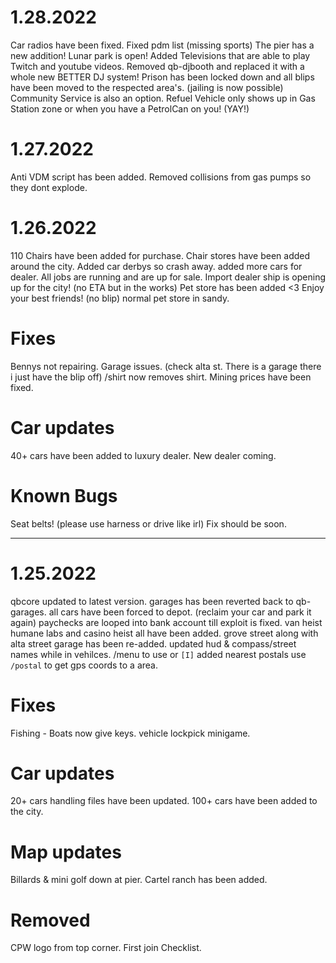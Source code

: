 # 1.28.2022
Car radios have been fixed.
Fixed pdm list (missing sports)
The pier has a new addition! Lunar park is open!
Added Televisions that are able to play Twitch and youtube videos.
Removed qb-djbooth and replaced it with a whole new BETTER DJ system!
Prison has been locked down and all blips have been moved to the respected area's. (jailing is now possible)
Community Service is also an option.
 Refuel Vehicle only shows up in Gas Station zone or when you have a PetrolCan on you! (YAY!)

# 1.27.2022
Anti VDM script has been added.
Removed collisions from gas pumps so they dont explode.

# 1.26.2022
110 Chairs have been added for purchase.
Chair stores have been added around the city.
Added car derbys so crash away.
added more cars for dealer.
All jobs are running and are up for sale.
Import dealer ship is opening up for the city! (no ETA but in the works)
Pet store has been added <3 Enjoy your best friends! (no blip) normal pet store in sandy.

# Fixes
Bennys not repairing.
Garage issues. (check alta st. There is a garage there i just have the blip off)
/shirt now removes shirt.
Mining prices have been fixed.

# Car updates
40+ cars have been added to luxury dealer.
New dealer coming.

# Known Bugs
Seat belts! (please use harness or drive like irl) Fix should be soon.

------------------------------------------------------------------------------------------------------

# 1.25.2022
qbcore updated to latest version.
garages has been reverted back to qb-garages.
all cars have been forced to depot. (reclaim your car and park it again)
paychecks are looped into bank account till exploit is fixed.
van heist humane labs and casino heist all have been added.
grove street along with alta street garage has been re-added.
updated hud & compass/street names while in vehilces. /menu to use or `[I]`
added nearest postals use `/postal` to get gps coords to a area.

# Fixes
Fishing - Boats now give keys.
vehicle lockpick minigame.

# Car updates
20+ cars handling files have been updated.
100+ cars have been added to the city.

# Map updates
Billards & mini golf down at pier.
Cartel ranch has been added.

# Removed
CPW logo from top corner.
First join Checklist.